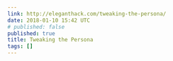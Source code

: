 ```yaml
---
link: http://eleganthack.com/tweaking-the-persona/
date: 2018-01-10 15:42 UTC
# published: false
published: true
title: Tweaking the Persona
tags: []
---
```



